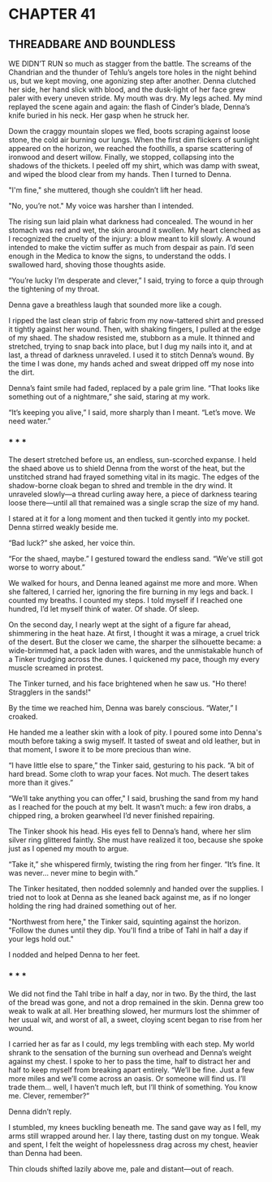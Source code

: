 # CHAPTER 41

## THREADBARE AND BOUNDLESS  

WE DIDN’T RUN so much as stagger from the battle. The screams of the Chandrian and the thunder of Tehlu’s angels tore holes in the night behind us, but we kept moving, one agonizing step after another. Denna clutched her side, her hand slick with blood, and the dusk-light of her face grew paler with every uneven stride. My mouth was dry. My legs ached. My mind replayed the scene again and again: the flash of Cinder’s blade, Denna’s knife buried in his neck. Her gasp when he struck her.  

Down the craggy mountain slopes we fled, boots scraping against loose stone, the cold air burning our lungs. When the first dim flickers of sunlight appeared on the horizon, we reached the foothills, a sparse scattering of ironwood and desert willow. Finally, we stopped, collapsing into the shadows of the thickets. I peeled off my shirt, which was damp with sweat, and wiped the blood clear from my hands. Then I turned to Denna.  

"I'm fine," she muttered, though she couldn’t lift her head.  

"No, you’re not." My voice was harsher than I intended.  

The rising sun laid plain what darkness had concealed. The wound in her stomach was red and wet, the skin around it swollen. My heart clenched as I recognized the cruelty of the injury: a blow meant to kill slowly. A wound intended to make the victim suffer as much from despair as pain. I’d seen enough in the Medica to know the signs, to understand the odds. I swallowed hard, shoving those thoughts aside.  

“You’re lucky I’m desperate and clever,” I said, trying to force a quip through the tightening of my throat.  

Denna gave a breathless laugh that sounded more like a cough.  

I ripped the last clean strip of fabric from my now-tattered shirt and pressed it tightly against her wound. Then, with shaking fingers, I pulled at the edge of my shaed. The shadow resisted me, stubborn as a mule. It thinned and stretched, trying to snap back into place, but I dug my nails into it, and at last, a thread of darkness unraveled. I used it to stitch Denna’s wound. By the time I was done, my hands ached and sweat dripped off my nose into the dirt.  

Denna’s faint smile had faded, replaced by a pale grim line. “That looks like something out of a nightmare,” she said, staring at my work.  

“It’s keeping you alive,” I said, more sharply than I meant. “Let’s move. We need water.”  

### * * *  

The desert stretched before us, an endless, sun-scorched expanse. I held the shaed above us to shield Denna from the worst of the heat, but the unstitched strand had frayed something vital in its magic. The edges of the shadow-borne cloak began to shred and tremble in the dry wind. It unraveled slowly—a thread curling away here, a piece of darkness tearing loose there—until all that remained was a single scrap the size of my hand.  

I stared at it for a long moment and then tucked it gently into my pocket. Denna stirred weakly beside me.  

“Bad luck?” she asked, her voice thin.  

“For the shaed, maybe.” I gestured toward the endless sand. “We’ve still got worse to worry about.”  

We walked for hours, and Denna leaned against me more and more. When she faltered, I carried her, ignoring the fire burning in my legs and back. I counted my breaths. I counted my steps. I told myself if I reached one hundred, I’d let myself think of water. Of shade. Of sleep.  

On the second day, I nearly wept at the sight of a figure far ahead, shimmering in the heat haze. At first, I thought it was a mirage, a cruel trick of the desert. But the closer we came, the sharper the silhouette became: a wide-brimmed hat, a pack laden with wares, and the unmistakable hunch of a Tinker trudging across the dunes. I quickened my pace, though my every muscle screamed in protest.  

The Tinker turned, and his face brightened when he saw us. "Ho there! Stragglers in the sands!"  

By the time we reached him, Denna was barely conscious. “Water,” I croaked.  

He handed me a leather skin with a look of pity. I poured some into Denna's mouth before taking a swig myself. It tasted of sweat and old leather, but in that moment, I swore it to be more precious than wine.  

“I have little else to spare,” the Tinker said, gesturing to his pack. “A bit of hard bread. Some cloth to wrap your faces. Not much. The desert takes more than it gives.”  

“We’ll take anything you can offer," I said, brushing the sand from my hand as I reached for the pouch at my belt. It wasn’t much: a few iron drabs, a chipped ring, a broken gearwheel I’d never finished repairing.  

The Tinker shook his head. His eyes fell to Denna’s hand, where her slim silver ring glittered faintly. She must have realized it too, because she spoke just as I opened my mouth to argue.  

“Take it,” she whispered firmly, twisting the ring from her finger. “It’s fine. It was never… never mine to begin with.”  

The Tinker hesitated, then nodded solemnly and handed over the supplies. I tried not to look at Denna as she leaned back against me, as if no longer holding the ring had drained something out of her.  

"Northwest from here," the Tinker said, squinting against the horizon. "Follow the dunes until they dip. You'll find a tribe of Tahl in half a day if your legs hold out."  

I nodded and helped Denna to her feet.  

### * * *  

We did not find the Tahl tribe in half a day, nor in two. By the third, the last of the bread was gone, and not a drop remained in the skin. Denna grew too weak to walk at all. Her breathing slowed, her murmurs lost the shimmer of her usual wit, and worst of all, a sweet, cloying scent began to rise from her wound.  

I carried her as far as I could, my legs trembling with each step. My world shrank to the sensation of the burning sun overhead and Denna’s weight against my chest. I spoke to her to pass the time, half to distract her and half to keep myself from breaking apart entirely. “We’ll be fine. Just a few more miles and we’ll come across an oasis. Or someone will find us. I’ll trade them… well, I haven’t much left, but I’ll think of something. You know me. Clever, remember?”  

Denna didn’t reply.  

I stumbled, my knees buckling beneath me. The sand gave way as I fell, my arms still wrapped around her. I lay there, tasting dust on my tongue. Weak and spent, I felt the weight of hopelessness drag across my chest, heavier than Denna had been.  

Thin clouds shifted lazily above me, pale and distant—out of reach.  
